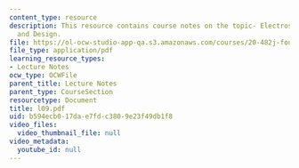```yaml
---
content_type: resource
description: This resource contains course notes on the topic- Electrostatic Optimization
  and Design.
file: https://ol-ocw-studio-app-qa.s3.amazonaws.com/courses/20-482j-foundations-of-algorithms-and-computational-techniques-in-systems-biology-spring-2006/b594ecb017dae7fdc3809e23f49db1f8_l09.pdf
file_type: application/pdf
learning_resource_types:
- Lecture Notes
ocw_type: OCWFile
parent_title: Lecture Notes
parent_type: CourseSection
resourcetype: Document
title: l09.pdf
uid: b594ecb0-17da-e7fd-c380-9e23f49db1f8
video_files:
  video_thumbnail_file: null
video_metadata:
  youtube_id: null
---
```

